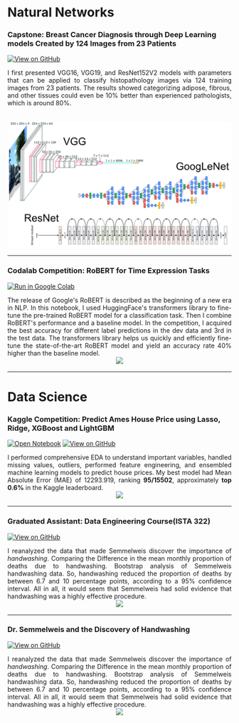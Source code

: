 # Natural Networks

### Capstone: Breast Cancer Diagnosis through Deep Learning models Created by 124 Images from 23 Patients

[![View on GitHub](https://img.shields.io/badge/GitHub-View_on_GitHub-blue?logo=GitHub)](https://github.com/peichenleegy/Capstone_BreastCancer.git)


<div style="text-align: justify">I first presented VGG16, VGG19, and ResNet152V2 models with parameters that can be applied to classify histopathology images via 124 training images from 23 patients. The results showed categorizing adipose, fibrous, and other tissues could even be 10% better than experienced pathologists, which is around 80%.
</div>
<br></br>
<center><img src="images/CNN.webp"/></center> 

---
<!-- 
My complete implementation of assignments and projects in [***CS224n: Natural Language Processing with Deep Learning***](http://web.stanford.edu/class/cs224n/) by Stanford (Winter, 2019).
**Neural Machine Translation:** An NMT system which translates texts from Spanish to English using a Bidirectional LSTM encoder for the source sentence and a Unidirectional LSTM Decoder with multiplicative attention for the target sentence 
([GitHub](https://github.com/chriskhanhtran/CS224n-NLP-Solutions/tree/master/assignments/)). -->

### Codalab Competition: RoBERT for Time Expression Tasks

[![Run in Google Colab](https://img.shields.io/badge/Colab-Run_in_Google_Colab-blue?logo=Google&logoColor=FDBA18)](https://colab.research.google.com/drive/1FkyewiiSBLAnBOILEKG_KJF4cRSdZZ8h?usp=sharing)


<div style="text-align: justify">The release of Google's RoBERT is described as the beginning of a new era in NLP. In this notebook, I used HuggingFace's transformers library to fine-tune the pre-trained RoBERT model for a classification task. Then I combine RoBERT's performance and a baseline model. In the competition, I acquired the best accuracy for different label predictions in the dev data and 3rd in the test data. The transformers library helps us quickly and efficiently fine-tune the state-of-the-art RoBERT model and yield an accuracy rate 40% higher than the baseline model.</div>

<center><img src="images/BERT-classification.png"/></center>

---

# Data Science

### Kaggle Competition: Predict Ames House Price using Lasso, Ridge, XGBoost and LightGBM

[![Open Notebook](https://img.shields.io/badge/Jupyter-Open_Notebook-blue?logo=Jupyter)](projects/ames-house-price.html)
[![View on GitHub](https://img.shields.io/badge/GitHub-View_on_GitHub-blue?logo=GitHub)](https://github.com/ua-ista-457/graduate-project-pe791006ggy.git)

<div style="text-align: justify">I performed comprehensive EDA to understand important variables, handled missing values, outliers, performed feature engineering, and ensembled machine learning models to predict house prices. My best model had Mean Absolute Error (MAE) of 12293.919, ranking <b>95/15502</b>, approximately <b>top 0.6%</b> in the Kaggle leaderboard.</div>

<center><img src="images/ames-house-price???.jpg"/></center>

---

### Graduated Assistant: Data Engineering Course(ISTA 322)

<!-- [![Open Web App](https://img.shields.io/badge/Heroku-Open_Web_App-blue?logo=Heroku)](http://credit-risk.herokuapp.com/) -->
<!-- [![Open Notebook](https://img.shields.io/badge/Jupyter-Open_Notebook-blue?logo=Jupyter)](https://github.com/chriskhanhtran/credit-risk-prediction/blob/master/documents/Notebook.ipynb) -->
[![View on GitHub](https://img.shields.io/badge/GitHub-View_on_GitHub-blue?logo=GitHub)](https://github.com/peichenleegy/DiscoveryHandwashing/blob/main/Discovery_Handwashing.ipynb)

<div style="text-align: justify"> I reanalyzed the data that made Semmelweis discover the importance of <em>handwashing</em>.  Comparing the Difference in the mean monthly proportion of deaths due to handwashing. Bootstrap analysis of Semmelweis handwashing data. So, handwashing reduced the proportion of deaths by between 6.7 and 10 percentage points, according to a 95% confidence interval. All in all, it would seem that Semmelweis had solid evidence that handwashing was a highly effective procedure.</div>

<center><img src="images/credit-risk-webapp????.png"/></center>

---

### Dr. Semmelweis and the Discovery of Handwashing

<!-- [![Open Web App](https://img.shields.io/badge/Heroku-Open_Web_App-blue?logo=Heroku)](http://credit-risk.herokuapp.com/) -->
<!-- [![Open Notebook](https://img.shields.io/badge/Jupyter-Open_Notebook-blue?logo=Jupyter)](https://github.com/chriskhanhtran/credit-risk-prediction/blob/master/documents/Notebook.ipynb) -->
[![View on GitHub](https://img.shields.io/badge/GitHub-View_on_GitHub-blue?logo=GitHub)](https://github.com/peichenleegy/DiscoveryHandwashing/blob/main/Discovery_Handwashing.ipynb)

<div style="text-align: justify"> I reanalyzed the data that made Semmelweis discover the importance of <em>handwashing</em>.  Comparing the Difference in the mean monthly proportion of deaths due to handwashing. Bootstrap analysis of Semmelweis handwashing data. So, handwashing reduced the proportion of deaths by between 6.7 and 10 percentage points, according to a 95% confidence interval. All in all, it would seem that Semmelweis had solid evidence that handwashing was a highly effective procedure.</div>

<center><img src="images/credit-risk-webapp????.png"/></center>

<!-- ---
## Filmed by me

[![View My Films](https://img.shields.io/badge/YouTube-View_My_Films-grey?logo=youtube&labelColor=FF0000)](https://www.youtube.com/watch?v=vfZwdEWgUPE)

<div style="text-align: justify">Besides Data Science, I also have a great passion for photography and videography. Below is a list of films I documented to retain beautiful memories of places I traveled to and amazing people I met on the way.</div>
<br>

- [Ada Von Weiss - You Regret (Winter at Niagara)](https://www.youtube.com/watch?v=-5esqvmPnHI)
- [The Weight We Carry is Love - TORONTO](https://www.youtube.com/watch?v=vfZwdEWgUPE)
- [In America - Boston 2017](https://www.youtube.com/watch?v=YdXufiebgyc)
- [In America - We Call This Place Our Home (Massachusetts)](https://www.youtube.com/watch?v=jzfcM_iO0FU)

--- -->

<!-- ---
### Detect Food Trends from Facebook Posts: Co-occurence Matrix, Lift and PPMI

[![Open Notebook](https://img.shields.io/badge/Jupyter-Open_Notebook-blue?logo=Jupyter)](projects/detect-food-trends-facebook.html)
[![View on GitHub](https://img.shields.io/badge/GitHub-View_on_GitHub-blue?logo=GitHub)](https://github.com/chriskhanhtran/facebook-detect-food-trends)

<div style="text-align: justify">First I build co-occurence matrices of ingredients from Facebook posts from 2011 to 2015. Then, to identify interesting and rare ingredient combinations that occur more than by chance, I calculate Lift and PPMI metrics. Lastly, I plot time-series data of identified trends to validate my findings. Interesting food trends have emerged from this analysis.</div>
<br>
<center><img src="images/fb-food-trends.png"></center>
<br>

---
### Detect Spam Messages: TF-IDF and Naive Bayes Classifier

[![Open Notebook](https://img.shields.io/badge/Jupyter-Open_Notebook-blue?logo=Jupyter)](projects/detect-spam-nlp.html)
[![View on GitHub](https://img.shields.io/badge/GitHub-View_on_GitHub-blue?logo=GitHub)](https://github.com/chriskhanhtran/detect-spam-messages-nlp/blob/master/detect-spam-nlp.ipynb)

<div style="text-align: justify">In order to predict whether a message is spam, first I vectorized text messages into a format that machine learning algorithms can understand using Bag-of-Word and TF-IDF. Then I trained a machine learning model to learn to discriminate between normal and spam messages. Finally, with the trained model, I classified unlabel messages into normal or spam.</div>
<br>
<center><img src="images/detect-spam-nlp.png"/></center>
<br> 
### Predict Breast Cancer with RF, PCA and SVM using Python

[![Open Notebook](https://img.shields.io/badge/Jupyter-Open_Notebook-blue?logo=Jupyter)](projects/breast-cancer.html)
[![View on GitHub](https://img.shields.io/badge/GitHub-View_on_GitHub-blue?logo=GitHub)](https://github.com/chriskhanhtran/predict-breast-cancer-with-rf-pca-svm/blob/master/breast-cancer.ipynb)

<div style="text-align: justify">In this project I am going to perform comprehensive EDA on the breast cancer dataset, then transform the data using Principal Components Analysis (PCA) and use Support Vector Machine (SVM) model to predict whether a patient has breast cancer.</div>
<br>
<center><img src="images/breast-cancer.png"/></center>
<br>

---
### Business Analytics Conference 2018: How is NYC's Government Using Money?

[![Open Research Poster](https://img.shields.io/badge/PDF-Open_Research_Poster-blue?logo=adobe-acrobat-reader&logoColor=white)](pdf/bac2018.pdf)

<div style="text-align: justify">In three-month research and a two-day hackathon, I led a team of four students to discover insights from 6 million records of NYC and Boston government spending data sets and won runner-up prize for the best research poster out of 18 participating colleges.</div>
<br>
<center><img src="images/bac2018.JPG"/></center>
<br>-->

<!-- <center>© 2023 Peggy Lee Powered by Jekyll and the Minimal Theme.</center> -->
